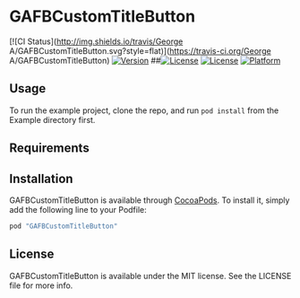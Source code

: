 # GAFBCustomTitleButton

[![CI Status](http://img.shields.io/travis/George A/GAFBCustomTitleButton.svg?style=flat)](https://travis-ci.org/George A/GAFBCustomTitleButton)
[![Version](https://img.shields.io/cocoapods/v/GAFBCustomTitleButton.svg?style=flat)](http://cocoapods.org/pods/GAFBCustomTitleButton)
##[![License](https://img.shields.io/cocoapods/l/GAFBCustomTitleButton.svg?style=flat)](http://cocoapods.org/pods/GAFBCustomTitleButton)
[![License](http://img.shields.io/badge/license-MIT-blue.svg)](http://opensource.org/licenses/MIT)
[![Platform](https://img.shields.io/cocoapods/p/GAFBCustomTitleButton.svg?style=flat)](http://cocoapods.org/pods/GAFBCustomTitleButton)

## Usage

To run the example project, clone the repo, and run `pod install` from the Example directory first.

## Requirements

## Installation

GAFBCustomTitleButton is available through [CocoaPods](http://cocoapods.org). To install
it, simply add the following line to your Podfile:

```ruby
pod "GAFBCustomTitleButton"
```

## License

GAFBCustomTitleButton is available under the MIT license. See the LICENSE file for more info.
